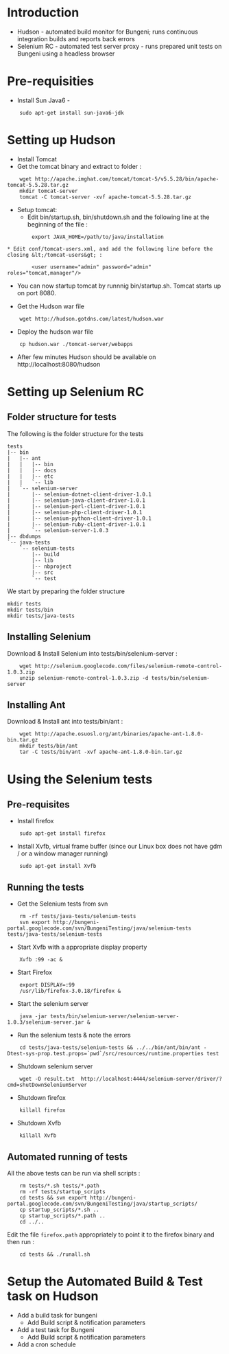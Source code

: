 # Introduction

  * Hudson - automated build monitor for Bungeni; runs continuous integration builds and reports back errors
  * Selenium RC - automated test server proxy - runs prepared unit tests on Bungeni using a headless browser


# Pre-requisities

  * Install Sun Java6 -
```
	sudo apt-get install sun-java6-jdk
```

# Setting up Hudson

  * Install Tomcat
  * Get the tomcat binary and extract to folder :
```
	wget http://apache.imghat.com/tomcat/tomcat-5/v5.5.28/bin/apache-tomcat-5.5.28.tar.gz
	mkdir tomcat-server	
	tomcat -C tomcat-server -xvf apache-tomcat-5.5.28.tar.gz 
```
  * Setup tomcat:
    * Edit bin/startup.sh, bin/shutdown.sh and the following line at the beginning of the file :
```
		export JAVA_HOME=/path/to/java/installation
```
    * Edit conf/tomcat-users.xml, and add the following line before the closing &lt;/tomcat-users&gt; :
```
		<user username="admin" password="admin" roles="tomcat,manager"/>
```
  * You can now startup tomcat by runnnig bin/startup.sh. Tomcat starts up on port 8080.

  * Get the Hudson war file
```
	wget http://hudson.gotdns.com/latest/hudson.war
```
  * Deploy the hudson war file
```
	cp hudson.war ./tomcat-server/webapps
```
  * After few minutes Hudson should be available on http://localhost:8080/hudson


# Setting up Selenium RC

## Folder structure for tests

The following is the folder structure for the tests

```
tests
|-- bin
|   |-- ant
|   |   |-- bin
|   |   |-- docs
|   |   |-- etc
|   |   `-- lib
|   `-- selenium-server
|       |-- selenium-dotnet-client-driver-1.0.1
|       |-- selenium-java-client-driver-1.0.1
|       |-- selenium-perl-client-driver-1.0.1
|       |-- selenium-php-client-driver-1.0.1
|       |-- selenium-python-client-driver-1.0.1
|       |-- selenium-ruby-client-driver-1.0.1
|       `-- selenium-server-1.0.3
|-- dbdumps
`-- java-tests
    `-- selenium-tests
        |-- build
        |-- lib
        |-- nbproject
        |-- src
        `-- test
```

We start by preparing the folder structure

```
mkdir tests
mkdir tests/bin
mkdir tests/java-tests
```

## Installing Selenium

Download & Install Selenium into tests/bin/selenium-server :
```
	wget http://selenium.googlecode.com/files/selenium-remote-control-1.0.3.zip
	unzip selenium-remote-control-1.0.3.zip -d tests/bin/selenium-server
```

## Installing Ant

Download & Install ant into tests/bin/ant :
```
	wget http://apache.osuosl.org/ant/binaries/apache-ant-1.8.0-bin.tar.gz
	mkdir tests/bin/ant
	tar -C tests/bin/ant -xvf apache-ant-1.8.0-bin.tar.gz
```

# Using the Selenium tests


## Pre-requisites

  * Install firefox
```
	sudo apt-get install firefox
```
  * Install Xvfb, virtual frame buffer (since our Linux box does not have gdm / or a window manager running)
```
	sudo apt-get install Xvfb
```


## Running the tests

  * Get the Selenium tests from svn
```
	rm -rf tests/java-tests/selenium-tests
	svn export http://bungeni-portal.googlecode.com/svn/BungeniTesting/java/selenium-tests tests/java-tests/selenium-tests
```
  * Start Xvfb with a appropriate display property
```
	Xvfb :99 -ac &
```
  * Start Firefox
```
	export DISPLAY=:99
	/usr/lib/firefox-3.0.18/firefox &
```
  * Start the selenium server
```
	java -jar tests/bin/selenium-server/selenium-server-1.0.3/selenium-server.jar &
```
  * Run the selenium tests & note the errors
```
	cd tests/java-tests/selenium-tests && ../../bin/ant/bin/ant -Dtest-sys-prop.test.props=`pwd`/src/resources/runtime.properties test
```
  * Shutdown selenium server
```
	wget -O result.txt  http://localhost:4444/selenium-server/driver/?cmd=shutDownSeleniumServer
```
  * Shutdown firefox
```
	killall firefox
```
  * Shutdown Xvfb
```
	killall Xvfb
```

## Automated running of tests

All the above tests can be run via shell scripts :
```
	rm tests/*.sh tests/*.path
	rm -rf tests/startup_scripts
	cd tests && svn export http://bungeni-portal.googlecode.com/svn/BungeniTesting/java/startup_scripts/ 
	cp startup_scripts/*.sh ..
	cp startup_scripts/*.path ..
	cd ../..
```
Edit the file `firefox.path` appropriately to point it to the firefox binary and then run :
```
	cd tests && ./runall.sh
```

# Setup the Automated Build & Test task on Hudson

  * Add a build task for bungeni
    * Add Build script & notification parameters
  * Add a test task for Bungeni
    * Add Build script & notification parameters
  * Add a cron schedule